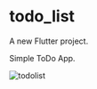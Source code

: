 # todo_list

A new Flutter project.

Simple ToDo App.





![todolist](https://user-images.githubusercontent.com/114760131/225729883-0c691100-f5e4-4ecf-b894-0d429d8140f4.png)
